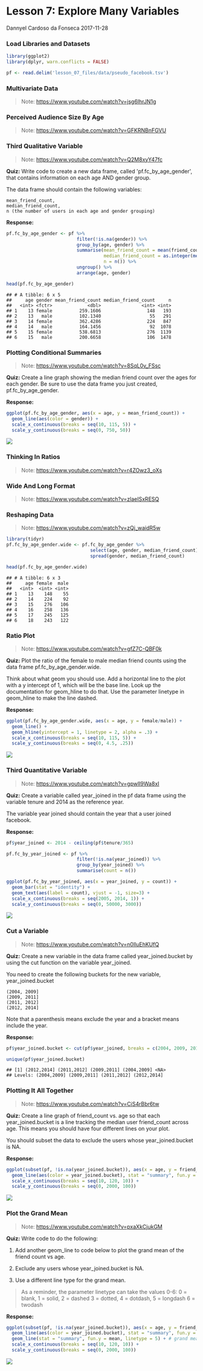 Lesson 7: Explore Many Variables
================
Dannyel Cardoso da Fonseca
2017-11-28

### Load Libraries and Datasets

``` r
library(ggplot2)
library(dplyr, warn.conflicts = FALSE)

pf <- read.delim('lesson_07_files/data/pseudo_facebook.tsv')
```

### Multivariate Data

> Note: <https://www.youtube.com/watch?v=jsg6lhrJN1g>

### Perceived Audience Size By Age

> Note: <https://www.youtube.com/watch?v=GFKRNBnFGVU>

### Third Qualitative Variable

> Note: <https://www.youtube.com/watch?v=Q2M8xyY47fc>

**Quiz:** Write code to create a new data frame, called 'pf.fc\_by\_age\_gender', that contains information on each age AND gender group.

The data frame should contain the following variables:

    mean_friend_count,
    median_friend_count,
    n (the number of users in each age and gender grouping)

**Response:**

``` r
pf.fc_by_age_gender <- pf %>% 
                          filter(!is.na(gender)) %>% 
                          group_by(age, gender) %>% 
                          summarise(mean_friend_count = mean(friend_count),
                                    median_friend_count = as.integer(median(friend_count)),
                                    n = n()) %>%                   
                          ungroup() %>% 
                          arrange(age, gender)

head(pf.fc_by_age_gender)
```

    ## # A tibble: 6 x 5
    ##     age gender mean_friend_count median_friend_count     n
    ##   <int> <fctr>             <dbl>               <int> <int>
    ## 1    13 female          259.1606                 148   193
    ## 2    13   male          102.1340                  55   291
    ## 3    14 female          362.4286                 224   847
    ## 4    14   male          164.1456                  92  1078
    ## 5    15 female          538.6813                 276  1139
    ## 6    15   male          200.6658                 106  1478

### Plotting Conditional Summaries

> Note: <https://www.youtube.com/watch?v=8SqL0v_FSsc>

**Quiz:** Create a line graph showing the median friend count over the ages for each gender. Be sure to use the data frame you just created, pf.fc\_by\_age\_gender.

**Response:**

``` r
ggplot(pf.fc_by_age_gender, aes(x = age, y = mean_friend_count)) +
  geom_line(aes(color = gender)) +
  scale_x_continuous(breaks = seq(10, 115, 5)) +
  scale_y_continuous(breaks = seq(0, 750, 50))
```

![](lesson_07_files/figure-markdown_github-ascii_identifiers/Plotting%20Conditional%20Summaries-1.png)

### Thinking In Ratios

> Note: <https://www.youtube.com/watch?v=r4ZOwz3_oXs>

### Wide And Long Format

> Note: <https://www.youtube.com/watch?v=zlaeISxRESQ>

### Reshaping Data

> Note: <https://www.youtube.com/watch?v=zQj_waidR5w>

``` r
library(tidyr)
pf.fc_by_age_gender.wide <- pf.fc_by_age_gender %>% 
                               select(age, gender, median_friend_count) %>% 
                               spread(gender, median_friend_count)

head(pf.fc_by_age_gender.wide)
```

    ## # A tibble: 6 x 3
    ##     age female  male
    ##   <int>  <int> <int>
    ## 1    13    148    55
    ## 2    14    224    92
    ## 3    15    276   106
    ## 4    16    258   136
    ## 5    17    245   125
    ## 6    18    243   122

### Ratio Plot

> Note: <https://www.youtube.com/watch?v=gfZ7C-QBF0k>

**Quiz:** Plot the ratio of the female to male median friend counts using the data frame pf.fc\_by\_age\_gender.wide.

Think about what geom you should use. Add a horizontal line to the plot with a y intercept of 1, which will be the base line. Look up the documentation for geom\_hline to do that. Use the parameter linetype in geom\_hline to make the line dashed.

**Response:**

``` r
ggplot(pf.fc_by_age_gender.wide, aes(x = age, y = female/male)) +
  geom_line() +
  geom_hline(yintercept = 1, linetype = 2, alpha = .3) +
  scale_x_continuous(breaks = seq(10, 115, 5)) +
  scale_y_continuous(breaks = seq(0, 4.5, .25))
```

![](lesson_07_files/figure-markdown_github-ascii_identifiers/Ratio%20Plot-1.png)

### Third Quantitative Variable

> Note: <https://www.youtube.com/watch?v=gpwlI9Wa8xI>

**Quiz:** Create a variable called year\_joined in the pf data frame using the variable tenure and 2014 as the reference year.

The variable year joined should contain the year that a user joined facebook.

**Response:**

``` r
pf$year_joined <- 2014 - ceiling(pf$tenure/365)

pf.fc_by_year_joined <- pf %>% 
                          filter(!is.na(year_joined)) %>% 
                          group_by(year_joined) %>% 
                          summarise(count = n())

ggplot(pf.fc_by_year_joined, aes(x = year_joined, y = count)) +
  geom_bar(stat = "identity") +
  geom_text(aes(label = count), vjust = -1, size=3) +
  scale_x_continuous(breaks = seq(2005, 2014, 1)) +
  scale_y_continuous(breaks = seq(0, 50000, 3000))
```

![](lesson_07_files/figure-markdown_github-ascii_identifiers/Third%20Quantitative%20Variable-1.png)

### Cut a Variable

> Note: <https://www.youtube.com/watch?v=n0lluEhKUfQ>

**Quiz:** Create a new variable in the data frame called year\_joined.bucket by using the cut function on the variable year\_joined.

You need to create the following buckets for the new variable, year\_joined.bucket

    (2004, 2009]
    (2009, 2011]
    (2011, 2012]
    (2012, 2014]

Note that a parenthesis means exclude the year and a bracket means include the year.

**Response:**

``` r
pf$year_joined.bucket <- cut(pf$year_joined, breaks = c(2004, 2009, 2011, 2012, 2014))

unique(pf$year_joined.bucket)
```

    ## [1] (2012,2014] (2011,2012] (2009,2011] (2004,2009] <NA>       
    ## Levels: (2004,2009] (2009,2011] (2011,2012] (2012,2014]

### Plotting It All Together

> Note: <https://www.youtube.com/watch?v=CiS4rBbr6tw>

**Quiz:** Create a line graph of friend\_count vs. age so that each year\_joined.bucket is a line tracking the median user friend\_count across age. This means you should have four different lines on your plot.

You should subset the data to exclude the users whose year\_joined.bucket is NA.

**Response:**

``` r
ggplot(subset(pf, !is.na(year_joined.bucket)), aes(x = age, y = friend_count)) +
  geom_line(aes(color = year_joined.bucket), stat = "summary", fun.y = mean) +
  scale_x_continuous(breaks = seq(10, 120, 10)) +
  scale_y_continuous(breaks = seq(0, 2000, 100))
```

![](lesson_07_files/figure-markdown_github-ascii_identifiers/Plotting%20It%20All%20Together-1.png)

### Plot the Grand Mean

> Note: <https://www.youtube.com/watch?v=pxaXkCjukGM>

**Quiz:** Write code to do the following:

1.  Add another geom\_line to code below to plot the grand mean of the friend count vs age.

2.  Exclude any users whose year\_joined.bucket is NA.

3.  Use a different line type for the grand mean.

> As a reminder, the parameter linetype can take the values 0-6: 0 = blank, 1 = solid, 2 = dashed 3 = dotted, 4 = dotdash, 5 = longdash 6 = twodash

**Response:**

``` r
ggplot(subset(pf, !is.na(year_joined.bucket)), aes(x = age, y = friend_count)) +
  geom_line(aes(color = year_joined.bucket), stat = "summary", fun.y = mean) +
  geom_line(stat = "summary", fun.y = mean, linetype = 5) + # grand mean
  scale_x_continuous(breaks = seq(10, 120, 10)) +
  scale_y_continuous(breaks = seq(0, 2000, 100))
```

![](lesson_07_files/figure-markdown_github-ascii_identifiers/Plot%20the%20Grand%20Mean-1.png)
